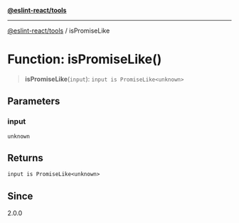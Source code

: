 [**@eslint-react/tools**](../README.md)

***

[@eslint-react/tools](../README.md) / isPromiseLike

# Function: isPromiseLike()

> **isPromiseLike**(`input`): `input is PromiseLike<unknown>`

## Parameters

### input

`unknown`

## Returns

`input is PromiseLike<unknown>`

## Since

2.0.0
